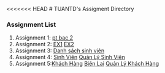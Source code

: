 <<<<<<< HEAD
﻿# TUANTD's Assigment Directory

### Assignment List

1. Assignment 1: [pt bac 2](https://github.com/FASTTRACKSE/FFSE1703.JavaCore/blob/master/Assignments/TUANTD/ex1/src/Assignment1/giaiptbac2.java)
2. Assignment 2: [EX1](https://github.com/FASTTRACKSE/FFSE1703.JavaCore/blob/master/Assignments/TUANTD/Ex2/src/Assignment2/baitap1.java)
                 [EX2](https://github.com/FASTTRACKSE/FFSE1703.JavaCore/blob/master/Assignments/TUANTD/Ex2/src/Assignment2/baitap2.java)
3. Assignment 3: [Danh sách sinh viên](https://github.com/FASTTRACKSE/FFSE1703.JavaCore/blob/master/Assignments/TUANTD/EX3/src/fasttrack/edu/vn/practices/Assignment3.java)  
4. Assignment 4: [Sinh Viên](https://github.com/FASTTRACKSE/FFSE1703.JavaCore/blob/master/Assignments/TUANTD/MyCar/src/fasttrack/edu/vn/practices/DanhSachSV.java)
                 [Quản Lý Sinh Viên](https://github.com/FASTTRACKSE/FFSE1703.JavaCore/blob/master/Assignments/TUANTD/MyCar/src/fasttrack/edu/vn/practices/QLSinhVi%C3%AAn.java)
5. Assignment 5:[Khách Hàng](https://github.com/FASTTRACKSE/FFSE1703.JavaCore/blob/master/Assignments/TUANTD/Assignment5/src/ffse1703/javacore/qltiendien/model/KhachHang.java)
                [Biên Lai]()
                [Quản Lý Khách Hàng]()
